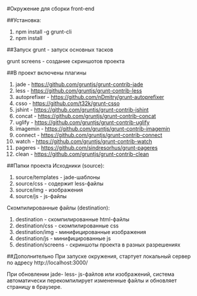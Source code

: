 #Окружение для сборки front-end 

##Установка:
1. npm install -g grunt-cli
2. npm install

##Запуск
grunt - запуск основных тасков

grunt screens - создание скриншотов проекта

##В проект включены плагины
1. jade - https://github.com/gruntjs/grunt-contrib-jade
2. less - https://github.com/gruntjs/grunt-contrib-less
3. autoprefixer - https://github.com/nDmitry/grunt-autoprefixer
4. csso - https://github.com/t32k/grunt-csso
5. jshint - https://github.com/gruntjs/grunt-contrib-jshint
6. concat - https://github.com/gruntjs/grunt-contrib-concat
7. uglify - https://github.com/gruntjs/grunt-contrib-uglify
8. imagemin - https://github.com/gruntjs/grunt-contrib-imagemin
9. connect - https://github.com/gruntjs/grunt-contrib-connect
10. watch - https://github.com/gruntjs/grunt-contrib-watch
11. pageres - https://github.com/sindresorhus/grunt-pageres
12. clean - https://github.com/gruntjs/grunt-contrib-clean

##Папки проекта
Исходники (source):

1. source/templates - jade-шаблоны
2. source/css - содержит less-файлы
3. source/img - изображения
4. source/js - js-файлы

Скомпилированные файлы (destination):

1. destination - скомпилированные html-файлы
2. destination/css - скомпилированные css
3. destination/img - минифицированные изображения
4. destination/js - минифицированные js
5. destination/screens - скриншоты проекта в разных разрешениях

##Дополнительно
При запуске окружения, стартует локальный сервер по адресу http://localhost:3000/

При обновлении jade- less- js-файлов или изображений, система автоматически перекомпилирует измененные файлы и обновляет страницу в браузере.
